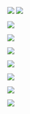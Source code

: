 ![](https://i.imgur.com/vEyXUGg.png)
![](https://i.imgur.com/wTpwFVH.png)


![](https://i.imgur.com/vfqC5Kn.png)

![](https://i.imgur.com/2oT0rUX.jpeg)

![](https://i.imgur.com/0M9aSVw.jpeg)

![](https://i.imgur.com/MYyEGN0.jpeg)

![](https://i.imgur.com/mJUHjDj.jpeg)

![](https://i.imgur.com/J6VRla3.png)

![](https://i.imgur.com/3KZTQ8J.png)
